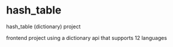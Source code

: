 # hash_table
hash_table (dictionary) project

frontend project using a dictionary api that supports 12 languages
